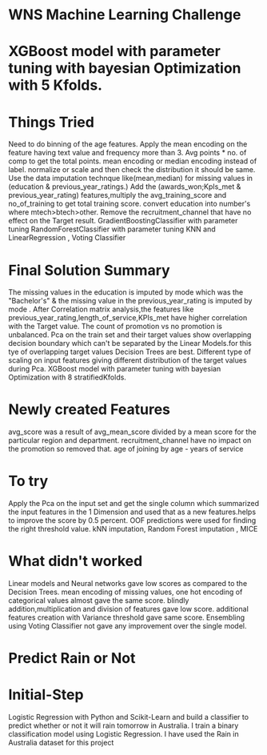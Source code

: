 # WNS Machine Learning Challenge

# XGBoost model with parameter tuning with bayesian Optimization with 5 Kfolds.
# Things Tried

Need to do binning of the age features.
Apply the mean encoding on the feature having text value and frequency more than 3.
Avg points * no. of comp to get the total points.
mean encoding or median encoding instead of label.
normalize or scale and then check the distribution it should be same.
Use the data imputation technque like(mean,median) for missing values in (education & previous_year_ratings.)
Add the (awards_won;KpIs_met & previous_year_rating) features,multiply the avg_training_score and no_of_training to get total training score.
convert education into number's where mtech>btech>other.
Remove the recruitment_channel that have no effect on the Target result.
GradientBoostingClassifier with parameter tuning
RandomForestClassifier with parameter tuning
KNN and LinearRegression , Voting Classifier

# Final Solution Summary

The missing values in the education is imputed by mode which was the "Bachelor's" & the missing value in the previous_year_rating is imputed by mode . After Correlation matrix analysis,the features like previous_year_rating,length_of_service,KPIs_met have higher correlation with the Target value.
The count of promotion vs no promotion is unbalanced.
Pca on the train set and their target values show overlapping decision boundary which can't be separated by the Linear Models.for this tye of overlapping target values Decision Trees are best. Different type of scaling on input features giving different distribution of the target values during Pca.
XGBoost model with parameter tuning with bayesian Optimization with 8 stratifiedKfolds.

# Newly created Features

avg_score was a result of avg_mean_score divided by a mean score for the particular region and department.
recruitment_channel have no impact on the promotion so removed that.
age of joining by age - years of service

# To try

Apply the Pca on the input set and get the single column which summarized the input features in the 1 Dimension and used that as a new features.helps to improve the score by 0.5 percent.
OOF predictions were used for finding the right threshold value.
kNN imputation, Random Forest imputation , MICE

# What didn't worked

Linear models and Neural networks gave low scores as compared to the Decision Trees.
mean encoding of missing values, one hot encoding of categorical values almost gave the same score.
blindly addition,multiplication and division of features gave low score.
additional features creation with Variance threshold gave same score.
Ensembling using Voting Classifier not gave any improvement over the single model.

# Predict Rain or Not
# Initial-Step

Logistic Regression with Python and Scikit-Learn and build a classifier to predict whether or not it will rain tomorrow in Australia. I train a binary classification model using Logistic Regression. I have used the Rain in Australia dataset for this project

